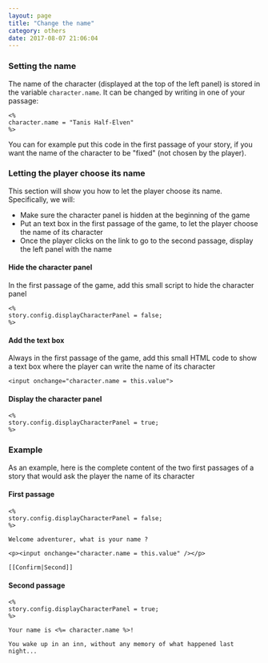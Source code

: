 ```yaml
---
layout: page
title: "Change the name"
category: others
date: 2017-08-07 21:06:04
---
```


### Setting the name

The name of the character (displayed at the top of the left panel) is stored in the variable `character.name`. It can be changed by writing in one of your passage:

```
<%
character.name = "Tanis Half-Elven"
%>
```

You can for example put this code in the first passage of your story, if you want the name of the character to be "fixed" (not chosen by the player).

### Letting the player choose its name

This section will show you how to let the player choose its name. Specifically, we will:

* Make sure the character panel is hidden at the beginning of the game
* Put an text box in the first passage of the game, to let the player choose the name of its character
* Once the player clicks on the link to go to the second passage, display the left panel with the name

#### Hide the character panel

In the first passage of the game, add this small script to hide the character panel

```
<%
story.config.displayCharacterPanel = false;
%>
```

#### Add the text box

Always in the first passage of the game, add this small HTML code to show a text box where the player can write the name of its character

```
<input onchange="character.name = this.value">
```

#### Display the character panel


```
<%
story.config.displayCharacterPanel = true;
%>
```

### Example

As an example, here is the complete content of the two first passages of a story that would ask the player the name of its character

#### First passage

```
<%
story.config.displayCharacterPanel = false;
%>

Welcome adventurer, what is your name ?

<p><input onchange="character.name = this.value" /></p>

[[Confirm|Second]]
```

#### Second passage

```
<%
story.config.displayCharacterPanel = true;
%>

Your name is <%= character.name %>!

You wake up in an inn, without any memory of what happened last night...
```